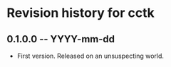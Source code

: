# Revision history for cctk

## 0.1.0.0  -- YYYY-mm-dd

* First version. Released on an unsuspecting world.
